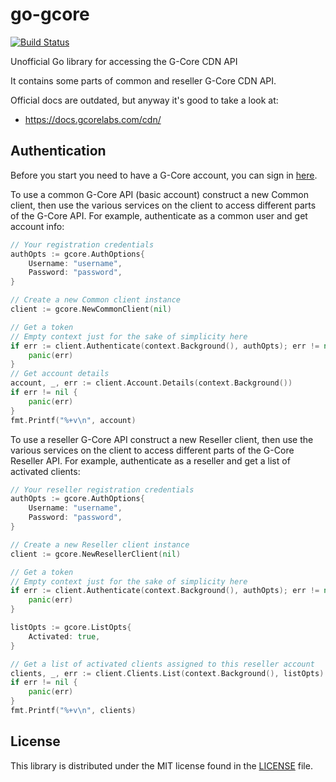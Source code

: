 # go-gcore
[![Build Status](https://travis-ci.org/dstdfx/go-gcore.svg?branch=master)](https://travis-ci.org/dstdfx/go-gcore)  

Unofficial Go library for accessing the G-Core CDN API

It contains some parts of common and reseller G-Core CDN API.

Official docs are outdated, but anyway it's good to take a look at:
- https://docs.gcorelabs.com/cdn/

## Authentication ##

Before you start you need to have a G-Core account, you can sign in [here](https://gcorelabs.com).

To use a common G-Core API (basic account) construct a new Common client, then use the various services on the client to
access different parts of the G-Core API. For example, authenticate as a common user and get account info:

```go
// Your registration credentials
authOpts := gcore.AuthOptions{
    Username: "username",
    Password: "password",
}

// Create a new Common client instance
client := gcore.NewCommonClient(nil)

// Get a token
// Empty context just for the sake of simplicity here
if err := client.Authenticate(context.Background(), authOpts); err != nil {
    panic(err)
}
// Get account details
account, _, err := client.Account.Details(context.Background())
if err != nil {
    panic(err)
}
fmt.Printf("%+v\n", account)
```

To use a reseller G-Core API  construct a new Reseller client, then use the various services on the client to
access different parts of the G-Core Reseller API. For example, authenticate as a reseller and get a list of activated clients:

```go
// Your reseller registration credentials
authOpts := gcore.AuthOptions{
    Username: "username",
    Password: "password",
}

// Create a new Reseller client instance
client := gcore.NewResellerClient(nil)

// Get a token
// Empty context just for the sake of simplicity here
if err := client.Authenticate(context.Background(), authOpts); err != nil {
    panic(err)
}

listOpts := gcore.ListOpts{
    Activated: true,
}

// Get a list of activated clients assigned to this reseller account
clients, _, err := client.Clients.List(context.Background(), listOpts)
if err != nil {
    panic(err)
}
fmt.Printf("%+v\n", clients)
```


## License ##
This library is distributed under the MIT license found in the [LICENSE](./LICENSE) file.
